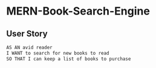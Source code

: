 # MERN-Book-Search-Engine
## User Story

```md
AS AN avid reader
I WANT to search for new books to read
SO THAT I can keep a list of books to purchase
```
